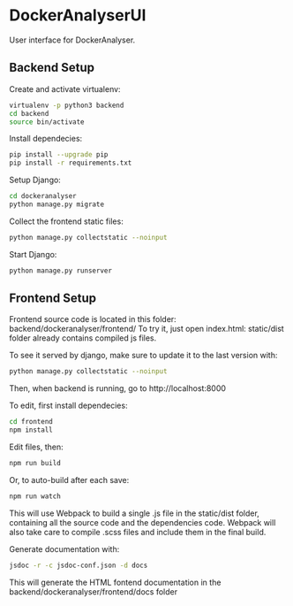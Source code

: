 # DockerAnalyserUI

User interface for DockerAnalyser.

## Backend Setup

Create and activate virtualenv:
```sh
virtualenv -p python3 backend
cd backend
source bin/activate
```

Install dependecies:
```sh
pip install --upgrade pip
pip install -r requirements.txt
```

Setup Django:
```sh
cd dockeranalyser
python manage.py migrate
```

Collect the frontend static files:
```sh
python manage.py collectstatic --noinput
```

Start Django:
```sh
python manage.py runserver
```

## Frontend Setup
Frontend source code is located in this folder: backend/dockeranalyser/frontend/
To try it, just open index.html: static/dist folder already contains compiled js files.

To see it served by django, make sure to update it to the last version with:
```sh
python manage.py collectstatic --noinput
```
Then, when backend is running, go to http://localhost:8000


To edit, first install dependecies:
```sh
cd frontend
npm install
```

Edit files, then:
```sh
npm run build
```
Or, to auto-build after each save:
```sh
npm run watch
```
This will use Webpack to build a single .js file in the static/dist folder, containing all the source code and the dependencies code. Webpack will also take care to compile .scss files and include them in the final build.

Generate documentation with:
```sh
jsdoc -r -c jsdoc-conf.json -d docs
```
This will generate the HTML fontend documentation in the backend/dockeranalyser/frontend/docs folder